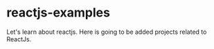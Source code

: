 # reactjs-examples
Let's learn about reactjs. Here is going to be added projects related to ReactJs.
